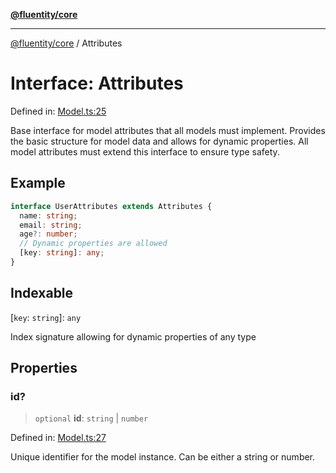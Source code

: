 [**@fluentity/core**](../README.md)

***

[@fluentity/core](../globals.md) / Attributes

# Interface: Attributes

Defined in: [Model.ts:25](https://github.com/cedricpierre/fluentity-core/blob/1d3603d30dbf2f38409faffae8314939f23fc811/src/Model.ts#L25)

Base interface for model attributes that all models must implement.
Provides the basic structure for model data and allows for dynamic properties.
All model attributes must extend this interface to ensure type safety.

## Example

```typescript
interface UserAttributes extends Attributes {
  name: string;
  email: string;
  age?: number;
  // Dynamic properties are allowed
  [key: string]: any;
}
```

## Indexable

\[`key`: `string`\]: `any`

Index signature allowing for dynamic properties of any type

## Properties

### id?

> `optional` **id**: `string` \| `number`

Defined in: [Model.ts:27](https://github.com/cedricpierre/fluentity-core/blob/1d3603d30dbf2f38409faffae8314939f23fc811/src/Model.ts#L27)

Unique identifier for the model instance. Can be either a string or number.
